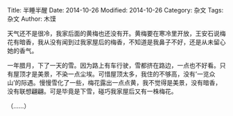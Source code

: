 Title: 半睡半醒
Date: 2014-10-26
Modified: 2014-10-26
Category: 杂文
Tags: 杂文
Author: 木馍

天气还不是很冷，我家后面的黄梅也还没有开。黄梅要在寒冷里开放，王安石说梅花有暗香，我从没有闻到过我家屋后的梅香，不知道是我鼻子不好，还是从未留心她的香气。

一年腊月，下了一天的雪。因为路上有车行驶，雪都挤在路边，一点也不好看。只有屋顶才是美景，不染一点尘埃。可惜屋顶太多，我住的不够高，没有’一览众山’的际遇。慢慢雪化了一些，梅花露出一点点黄，我不觉得是美景，没有暗香，没有联想翩翩。可是毕竟是下雪，碰巧我家屋后又有一株梅花。

（……）